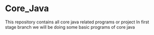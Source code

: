 # Core_Java
This repository contains all core java related programs or project
In first stage branch we will be doing some basic programs of core java
